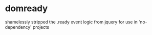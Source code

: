 domready
========

shamelessly stripped the .ready event logic from jquery for use in 'no-dependency' projects